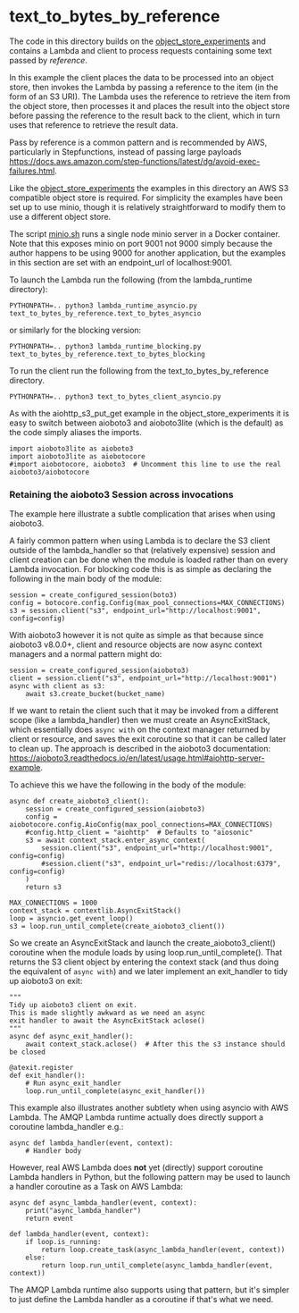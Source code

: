 # text_to_bytes_by_reference
The code in this directory builds on the [object_store_experiments](../object_store_experiments) and contains a Lambda and client to process  requests containing some text passed by *reference*.

In this example the client places the data to be processed into an object store, then invokes the Lambda by passing a reference to the item (in the form of an S3 URI). The Lambda uses the reference to retrieve the item from the object store, then processes it and places the result into the object store before passing the reference to the result back to the client, which in turn uses that reference to retrieve the result data.

Pass by reference is a common pattern and is recommended by AWS, particularly in Stepfunctions, instead of passing large payloads https://docs.aws.amazon.com/step-functions/latest/dg/avoid-exec-failures.html.

Like the [object_store_experiments](../object_store_experiments) the examples in this directory an AWS S3 compatible object store is required. For simplicity the examples have been set up to use minio, though it is relatively straightforward to modify them to use a different object store.

The script [minio.sh](../minio.sh) runs a single node minio server in a Docker container. Note that this exposes minio on port 9001 not 9000 simply because the author happens to be using 9000 for another application, but the examples in this section are set with an endpoint_url of localhost:9001.

To launch the Lambda run the following (from the lambda_runtime directory):
```
PYTHONPATH=.. python3 lambda_runtime_asyncio.py text_to_bytes_by_reference.text_to_bytes_asyncio
```
or similarly for the blocking version:
```
PYTHONPATH=.. python3 lambda_runtime_blocking.py text_to_bytes_by_reference.text_to_bytes_blocking
```
To run the client run the following from the text_to_bytes_by_reference directory.
```
PYTHONPATH=.. python3 text_to_bytes_client_asyncio.py
```
As with the aiohttp_s3_put_get example in the object_store_experiments it is easy to switch between aioboto3 and aioboto3lite (which is the default) as the code simply aliases the imports.
```
import aioboto3lite as aioboto3
import aioboto3lite as aiobotocore
#import aiobotocore, aioboto3  # Uncomment this line to use the real aioboto3/aiobotocore
```
### Retaining the aioboto3 Session across invocations
The example here illustrate a subtle complication that arises when using aioboto3.

A fairly common pattern when using Lambda is to declare the S3 client outside of the lambda_handler so that (relatively expensive) session and client creation can be done when the module is loaded rather than on every Lambda invocation. For blocking code this is as simple as declaring the following in the main body of the module:
```
session = create_configured_session(boto3)
config = botocore.config.Config(max_pool_connections=MAX_CONNECTIONS)
s3 = session.client("s3", endpoint_url="http://localhost:9001", config=config)
```
With aioboto3 however it is not quite as simple as that because since aioboto3 v8.0.0+, client and resource objects are now async context managers and a normal pattern might do:
```
session = create_configured_session(aioboto3)
client = session.client("s3", endpoint_url="http://localhost:9001")
async with client as s3:
    await s3.create_bucket(bucket_name)
```
If we want to retain the client such that it may be invoked from a different scope (like a lambda_handler) then we must create an AsyncExitStack, which essentially does `async with` on the context manager returned by client or resource, and saves the exit coroutine so that it can be called later to clean up. The approach is described in the aioboto3 documentation: https://aioboto3.readthedocs.io/en/latest/usage.html#aiohttp-server-example.

To achieve this we have the following in the body of the module:
```
async def create_aioboto3_client():
    session = create_configured_session(aioboto3)
    config = aiobotocore.config.AioConfig(max_pool_connections=MAX_CONNECTIONS)
    #config.http_client = "aiohttp"  # Defaults to "aiosonic"
    s3 = await context_stack.enter_async_context(
        session.client("s3", endpoint_url="http://localhost:9001", config=config)
        #session.client("s3", endpoint_url="redis://localhost:6379", config=config)
    )
    return s3

MAX_CONNECTIONS = 1000
context_stack = contextlib.AsyncExitStack()
loop = asyncio.get_event_loop()
s3 = loop.run_until_complete(create_aioboto3_client())
```
So we create an AsyncExitStack and launch the create_aioboto3_client() coroutine when the module loads by using loop.run_until_complete(). That returns the S3 client object by entering the context stack (and thus doing the equivalent of `async with`) and we later implement an exit_handler to tidy up aioboto3 on exit:
```
"""
Tidy up aioboto3 client on exit.
This is made slightly awkward as we need an async
exit handler to await the AsyncExitStack aclose()
"""
async def async_exit_handler():
    await context_stack.aclose()  # After this the s3 instance should be closed

@atexit.register
def exit_handler():
    # Run async_exit_handler
    loop.run_until_complete(async_exit_handler())
```
This example also illustrates another subtlety when using asyncio with AWS Lambda. The AMQP Lambda runtime actually does directly support a coroutine lambda_handler e.g.:
```
async def lambda_handler(event, context):
    # Handler body
```
However, real AWS Lambda does **not** yet (directly) support coroutine Lambda handlers in Python, but the following pattern may be used to launch a handler coroutine as a Task on AWS Lambda:
```
async def async_lambda_handler(event, context):
    print("async_lambda_handler")
    return event

def lambda_handler(event, context):
    if loop.is_running:
        return loop.create_task(async_lambda_handler(event, context))
    else:
        return loop.run_until_complete(async_lambda_handler(event, context))
```
The AMQP Lambda runtime also supports using that pattern, but it's simpler to just define the Lambda handler as a coroutine if that's what we need.